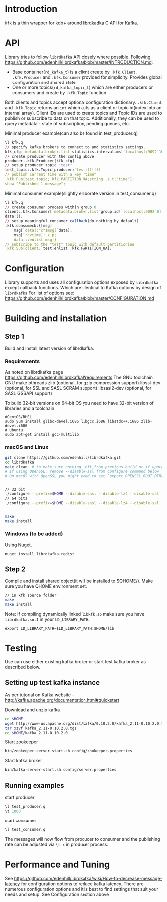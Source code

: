 # Introduction
`kfk` is a thin wrapper for kdb+ around [librdkadka](https://github.com/edenhill/librdkafka) C API for [Kafka](https://kafka.apache.org/). 

# API

Library tries to follow `librdkafka` API closely where possible.
Following https://github.com/edenhill/librdkafka/blob/master/INTRODUCTION.md:
 - Base container(`rd_kafka_t`) is a client create by `.kfk.Client`. `.kfk.Producer` and `.kfk.Consumer` provided for simplicity. Provides global configuration and shared state
 - One or more topics(`rd_kafka_topic_t`) which are either producers or consumers and create by `.kfk.Topic` function

Both clients and topics accept optional configuration dictionary.
 `.kfk.Client` and `.kfk.Topic` returns an `int` which acts as a client or topic id(index into an internal array). Client IDs are used to create topics and Topic IDs are used to publish or subscribe to data on that topic. Additionally, they can be used to query metadata - state of subscription, pending queues, etc.

Minimal producer example(can also be found in test_producer.q)
```q
\l kfk.q
// specify kafka brokers to connect to and statistics settings.
kfk_cfg:`metadata.broker.list`statistics.interval.ms!`localhost:9092`10000
// create producer with the config above
producer:.kfk.Producer[kfk_cfg]
// setup producer topic "test"
test_topic:.kfk.Topic[producer;`test;()!()]
// publish current time with a key "time"
.kfk.Pub[test_topic;.kfk.PARTITION_UA;string .z.t;"time"];
show "Published 1 message";
```
Minimal consumer example(slightly elaborate version in test_consumer.q)
```q
\l kfk.q
// create consumer process within group 0
client:.kfk.Consumer[`metadata.broker.list`group.id!`localhost:9092`0];
data:();
// setup meaningful consumer callback(do nothing by default)
.kfk.consumecb:{[msg]
    msg[`data]:"c"$msg[`data];
    msg[`rcvtime]:.z.p;
    data,::enlist msg;}
// subscribe to the "test" topic with default partitioning
.kfk.Sub[client;`test;enlist .kfk.PARTITION_UA];
```

# Configuration

Library supports and uses all configuration options exposed by `librdkafka` except callback functions. Which are identical to Kafka options by design of `librdkafka`
For list of options see: https://github.com/edenhill/librdkafka/blob/master/CONFIGURATION.md


# Building and installation

## Step 1
Build and install latest version of librdkafka.
### Requirements
As noted on librdkafka page https://github.com/edenhill/librdkafka#requirements
  The GNU toolchain
  GNU make
    pthreads
  zlib (optional, for gzip compression support)
  libssl-dev (optional, for SSL and SASL SCRAM support)
  libsasl2-dev (optional, for SASL GSSAPI support)

To build 32-bit versions on 64-bit OS you need to have 32-bit version of libraries and a toolchain
```
#CentOS/RHEL
sudo yum install glibc-devel.i686 libgcc.i686 libstdc++.i686 zlib-devel.i686
# Ubuntu
sudo apt-get install gcc-multilib

```
### macOS and Linux
```bash
git clone https://github.com/edenhill/librdkafka.git
cd librdkafka
make clean  # to make sure nothing left from previous build or if upgrading/rebuilding
# If using OpenSSL, remove --disable-ssl from configure command below
# On macOS with OpenSSL you might need to set `export OPENSSL_ROOT_DIR=/usr/local/Cellar/openssl/1.0.2k` before proceeding


// 32 bit
./configure --prefix=$HOME --disable-sasl --disable-lz4 --disable-ssl --mbits=32 
// 64 bits
./configure --prefix=$HOME --disable-sasl --disable-lz4 --disable-ssl --mbits=64


make
make install

```
### Windows (to be added)
Using Nuget.
```
nuget install librdkafka.redist
```

## Step 2
Compile and install shared object(it will be installed to $QHOME/<arch>). Make sure you have QHOME environment set.
```bash
// in kfk source folder
make
make install
```
Note: If compiling dynamically linked `libkfk.so` make sure you have `librdkafka.so.1` in your `LD_LIBRARY_PATH`.
```
export LD_LIBRARY_PATH=$LD_LIBRARY_PATH:$HOME/lib
```

# Testing

Use can use either existing kafka broker or start test kafka broker as described below.

## Setting up test kafka instance

As per tutorial on Kafka website - http://kafka.apache.org/documentation.html#quickstart

Download and unzip kafka
```bash
cd $HOME
wget http://www-us.apache.org/dist/kafka/0.10.2.0/kafka_2.11-0.10.2.0.tgz
tar xzvf kafka_2.11-0.10.2.0.tgz
cd $HOME/kafka_2.11-0.10.2.0
```

Start zookeeper
```bash
bin/zookeeper-server-start.sh config/zookeeper.properties
```

Start kafka broker
```bash
bin/kafka-server-start.sh config/server.properties
```

## Running examples

start producer
```q
\l test_producer.q
\t 1000
```

start consumer
```q
\l test_consumer.q
```
The messages will now flow from producer to consumer and the publishing rate can be adjusted via `\t x` in producer process.

# Performance and Tuning

See https://github.com/edenhill/librdkafka/wiki/How-to-decrease-message-latency for configuration options to reduce kafka latency.
There are numerous configuration options and it is best to find settings that suit your needs and setup. See Configuration section above

